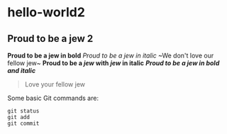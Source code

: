 # hello-world2
## Proud to be a jew 2
**Proud to be a jew in bold**
*Proud to be a jew in italic*
~We don't love our fellow jew~
**Proud to be a *jew* with *jew* in italic**
***Proud to be a jew in bold and italic***

> Love your fellow jew

Some basic Git commands are:
```
git status
git add
git commit
```
